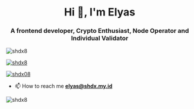 <h1 align="center">Hi 👋, I'm Elyas</h1>
<h3 align="center">A frontend developer, Crypto Enthusiast, Node Operator and Individual  Validator</h3>

<p align="left"> <img src="https://komarev.com/ghpvc/?username=shdx8&label=Profile%20views&color=0e75b6&style=flat" alt="shdx8" /> </p>

<p align="left"> <a href="https://github.com/ryo-ma/github-profile-trophy"><img src="https://github-profile-trophy.vercel.app/?username=shdx8" alt="shdx8" /></a> </p>

<p align="left"> <a href="https://twitter.com/shdx08" target="blank"><img src="https://img.shields.io/twitter/follow/shdx08?logo=twitter&style=for-the-badge" alt="shdx08" /></a> </p>

- 📫 How to reach me **elyas@shdx.my.id**

<p><img align="center" src="https://github-readme-streak-stats.herokuapp.com/?user=shdx8&" alt="shdx8" /></p>
